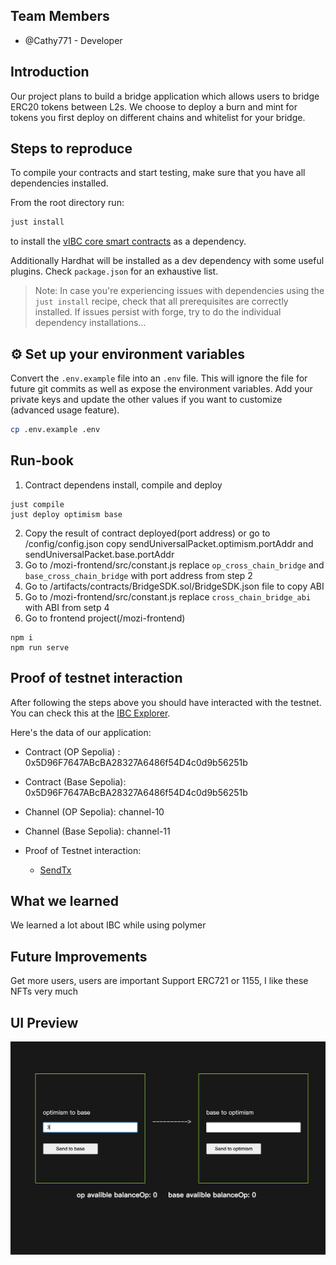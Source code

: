 
## Team Members

- @Cathy771 - Developer


## Introduction

Our project plans to build a bridge application which allows users to bridge   ERC20 tokens between L2s. We choose to deploy a burn and mint for tokens you   first deploy on different chains and whitelist for your bridge.


## Steps to reproduce
To compile your contracts and start testing, make sure that you have all dependencies installed.

From the root directory run:

```bash
just install
```

to install the [vIBC core smart contracts](https://github.com/open-ibc/vibc-core-smart-contracts) as a dependency.

Additionally Hardhat will be installed as a dev dependency with some useful plugins. Check `package.json` for an exhaustive list.

> Note: In case you're experiencing issues with dependencies using the `just install` recipe, check that all prerequisites are correctly installed. If issues persist with forge, try to do the individual dependency installations...

## ⚙️ Set up your environment variables

Convert the `.env.example` file into an `.env` file. This will ignore the file for future git commits as well as expose the environment variables. Add your private keys and update the other values if you want to customize (advanced usage feature).

```bash
cp .env.example .env
```

## Run-book
1. Contract dependens install, compile and deploy
```
just compile
just deploy optimism base
```
2. Copy the result of contract deployed(port address) or go to /config/config.json copy sendUniversalPacket.optimism.portAddr and sendUniversalPacket.base.portAddr
3. Go to /mozi-frontend/src/constant.js replace `op_cross_chain_bridge` and `base_cross_chain_bridge` with port address from step 2
4. Go to /artifacts/contracts/BridgeSDK.sol/BridgeSDK.json file to copy ABI
5. Go to /mozi-frontend/src/constant.js replace `cross_chain_bridge_abi` with ABI from setp 4
6. Go to frontend project(/mozi-frontend)
```
npm i
npm run serve
```

## Proof of testnet interaction

After following the steps above you should have interacted with the testnet. You can check this at the [IBC Explorer](https://sepolia.polymer.zone/).

Here's the data of our application:

- Contract (OP Sepolia) : 0x5D96F7647ABcBA28327A6486f54D4c0d9b56251b
- Contract (Base Sepolia): 0x5D96F7647ABcBA28327A6486f54D4c0d9b56251b
- Channel (OP Sepolia): channel-10
- Channel (Base Sepolia): channel-11

- Proof of Testnet interaction:
    - [SendTx](https://optimism-sepolia.blockscout.com/tx/0xf72198e3adcde40e734759c77b09f7e809095bc10bd01af02afd78c56e37947e)

## What we learned

We learned a lot about IBC while using polymer

## Future Improvements

Get more users, users are important
Support ERC721 or 1155, I like these NFTs very much

## UI Preview
![](https://github.com/Cathy771/Mozi/blob/main/polymer_dapp.png)
